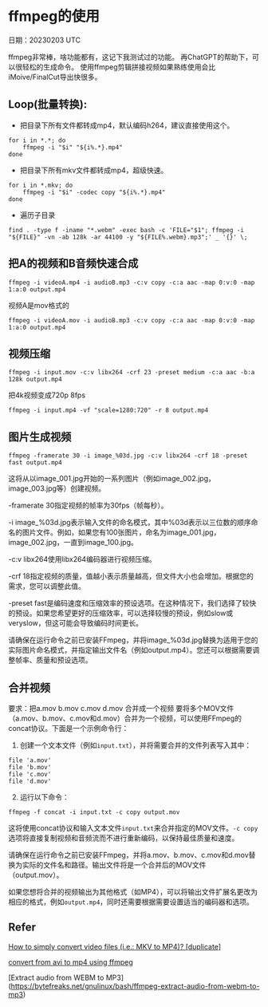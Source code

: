 # ffmpeg的使用

日期：20230203 UTC

ffmpeg非常棒，啥功能都有，这记下我测试过的功能。
再ChatGPT的帮助下，可以很轻松的生成命令。
使用ffmpeg剪辑拼接视频如果熟练使用会比iMoive/FinalCut导出快很多。

## Loop(批量转换):


- 把目录下所有文件都转成mp4，默认编码h264，建议直接使用这个。
```
for i in *.*; do
    ffmpeg -i "$i" "${i%.*}.mp4"
done
```
- 把目录下所有mkv文件都转成mp4，超级快速。
```
for i in *.mkv; do
    ffmpeg -i "$i" -codec copy "${i%.*}.mp4"
done
```

- 遍历子目录
```
find . -type f -iname "*.webm" -exec bash -c 'FILE="$1"; ffmpeg -i "${FILE}" -vn -ab 128k -ar 44100 -y "${FILE%.webm}.mp3";' _ '{}' \;
```


## 把A的视频和B音频快速合成
```
ffmpeg -i videoA.mp4 -i audioB.mp3 -c:v copy -c:a aac -map 0:v:0 -map 1:a:0 output.mp4
```
视频A是mov格式的
```
ffmpeg -i videoA.mov -i audioB.mp3 -c:v copy -c:a aac -map 0:v:0 -map 1:a:0 output.mp4
```

## 视频压缩
```
ffmpeg -i input.mov -c:v libx264 -crf 23 -preset medium -c:a aac -b:a 128k output.mp4
```
把4k视频变成720p 8fps
```
ffmpeg -i input.mp4 -vf "scale=1280:720" -r 8 output.mp4
```


## 图片生成视频
```
ffmpeg -framerate 30 -i image_%03d.jpg -c:v libx264 -crf 18 -preset fast output.mp4
```
这将从以image_001.jpg开始的一系列图片（例如image_002.jpg，image_003.jpg等）创建视频。

-framerate 30指定视频的帧率为30fps（帧每秒）。

-i image_%03d.jpg表示输入文件的命名模式，其中%03d表示以三位数的顺序命名的图片文件。例如，如果您有100张图片，命名为image_001.jpg，image_002.jpg，一直到image_100.jpg。

-c:v libx264使用libx264编码器进行视频压缩。

-crf 18指定视频的质量，值越小表示质量越高，但文件大小也会增加。根据您的需求，您可以调整此值。

-preset fast是编码速度和压缩效率的预设选项。在这种情况下，我们选择了较快的预设。如果您希望更好的压缩效率，可以选择较慢的预设，例如slow或veryslow，但这可能会导致编码时间更长。

请确保在运行命令之前已安装FFmpeg，并将image_%03d.jpg替换为适用于您的实际图片命名模式，并指定输出文件名（例如output.mp4）。您还可以根据需要调整帧率、质量和预设选项。

## 合并视频
要求：把a.mov b.mov c.mov d.mov 合并成一个视频
要将多个MOV文件（a.mov、b.mov、c.mov和d.mov）合并为一个视频，可以使用FFmpeg的concat协议。下面是一个示例命令行：

1. 创建一个文本文件（例如`input.txt`），并将需要合并的文件列表写入其中：
```
file 'a.mov'
file 'b.mov'
file 'c.mov'
file 'd.mov'
```

2. 运行以下命令：
```
ffmpeg -f concat -i input.txt -c copy output.mov
```

这将使用concat协议和输入文本文件`input.txt`来合并指定的MOV文件。`-c copy`选项将直接复制视频和音频流而不进行重新编码，以保持最佳质量和速度。

请确保在运行命令之前已安装FFmpeg，并将a.mov、b.mov、c.mov和d.mov替换为实际的文件名和路径。输出文件将是一个合并后的MOV文件（output.mov）。

如果您想将合并的视频输出为其他格式（如MP4），可以将输出文件扩展名更改为相应的格式，例如`output.mp4`，同时还需要根据需要设置适当的编码器和选项。

## Refer
[How to simply convert video files \(i.e.: MKV to MP4\)? \[duplicate\]](https://askubuntu.com/questions/396883/how-to-simply-convert-video-files-i-e-mkv-to-mp4)

[convert from avi to mp4 using ffmpeg](https://stackoverflow.com/questions/21328694/convert-from-avi-to-mp4-using-ffmpeg)

[Extract audio from WEBM to MP3]
(https://bytefreaks.net/gnulinux/bash/ffmpeg-extract-audio-from-webm-to-mp3)